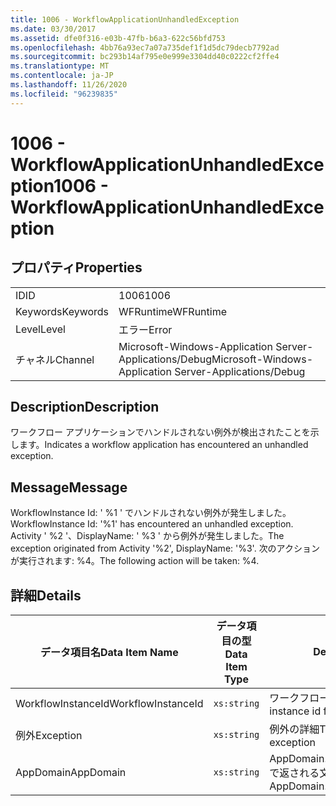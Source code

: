 ```yaml
---
title: 1006 - WorkflowApplicationUnhandledException
ms.date: 03/30/2017
ms.assetid: dfe0f316-e03b-47fb-b6a3-622c56bfd753
ms.openlocfilehash: 4bb76a93ec7a07a735def1f1d5dc79decb7792ad
ms.sourcegitcommit: bc293b14af795e0e999e3304dd40c0222cf2ffe4
ms.translationtype: MT
ms.contentlocale: ja-JP
ms.lasthandoff: 11/26/2020
ms.locfileid: "96239835"
---
```

# <a name="1006---workflowapplicationunhandledexception"></a><span data-ttu-id="c9244-102">1006 - WorkflowApplicationUnhandledException</span><span class="sxs-lookup"><span data-stu-id="c9244-102">1006 - WorkflowApplicationUnhandledException</span></span>

## <a name="properties"></a><span data-ttu-id="c9244-103">プロパティ</span><span class="sxs-lookup"><span data-stu-id="c9244-103">Properties</span></span>  
  
|||  
|-|-|  
|<span data-ttu-id="c9244-104">ID</span><span class="sxs-lookup"><span data-stu-id="c9244-104">ID</span></span>|<span data-ttu-id="c9244-105">1006</span><span class="sxs-lookup"><span data-stu-id="c9244-105">1006</span></span>|  
|<span data-ttu-id="c9244-106">Keywords</span><span class="sxs-lookup"><span data-stu-id="c9244-106">Keywords</span></span>|<span data-ttu-id="c9244-107">WFRuntime</span><span class="sxs-lookup"><span data-stu-id="c9244-107">WFRuntime</span></span>|  
|<span data-ttu-id="c9244-108">Level</span><span class="sxs-lookup"><span data-stu-id="c9244-108">Level</span></span>|<span data-ttu-id="c9244-109">エラー</span><span class="sxs-lookup"><span data-stu-id="c9244-109">Error</span></span>|  
|<span data-ttu-id="c9244-110">チャネル</span><span class="sxs-lookup"><span data-stu-id="c9244-110">Channel</span></span>|<span data-ttu-id="c9244-111">Microsoft-Windows-Application Server-Applications/Debug</span><span class="sxs-lookup"><span data-stu-id="c9244-111">Microsoft-Windows-Application Server-Applications/Debug</span></span>|  
  
## <a name="description"></a><span data-ttu-id="c9244-112">Description</span><span class="sxs-lookup"><span data-stu-id="c9244-112">Description</span></span>  

 <span data-ttu-id="c9244-113">ワークフロー アプリケーションでハンドルされない例外が検出されたことを示します。</span><span class="sxs-lookup"><span data-stu-id="c9244-113">Indicates a workflow application has encountered an unhandled exception.</span></span>  
  
## <a name="message"></a><span data-ttu-id="c9244-114">Message</span><span class="sxs-lookup"><span data-stu-id="c9244-114">Message</span></span>  

 <span data-ttu-id="c9244-115">WorkflowInstance Id: ' %1 ' でハンドルされない例外が発生しました。</span><span class="sxs-lookup"><span data-stu-id="c9244-115">WorkflowInstance Id: '%1' has encountered an unhandled exception.</span></span>  <span data-ttu-id="c9244-116">Activity ' %2 '、DisplayName: ' %3 ' から例外が発生しました。</span><span class="sxs-lookup"><span data-stu-id="c9244-116">The exception originated from Activity '%2', DisplayName: '%3'.</span></span>  <span data-ttu-id="c9244-117">次のアクションが実行されます: %4。</span><span class="sxs-lookup"><span data-stu-id="c9244-117">The following action will be taken: %4.</span></span>  
  
## <a name="details"></a><span data-ttu-id="c9244-118">詳細</span><span class="sxs-lookup"><span data-stu-id="c9244-118">Details</span></span>  
  
|<span data-ttu-id="c9244-119">データ項目名</span><span class="sxs-lookup"><span data-stu-id="c9244-119">Data Item Name</span></span>|<span data-ttu-id="c9244-120">データ項目の型</span><span class="sxs-lookup"><span data-stu-id="c9244-120">Data Item Type</span></span>|<span data-ttu-id="c9244-121">Description</span><span class="sxs-lookup"><span data-stu-id="c9244-121">Description</span></span>|  
|--------------------|--------------------|-----------------|  
|<span data-ttu-id="c9244-122">WorkflowInstanceId</span><span class="sxs-lookup"><span data-stu-id="c9244-122">WorkflowInstanceId</span></span>|`xs:string`|<span data-ttu-id="c9244-123">ワークフローのインスタンス ID</span><span class="sxs-lookup"><span data-stu-id="c9244-123">The instance id for the workflow</span></span>|  
|<span data-ttu-id="c9244-124">例外</span><span class="sxs-lookup"><span data-stu-id="c9244-124">Exception</span></span>|`xs:string`|<span data-ttu-id="c9244-125">例外の詳細</span><span class="sxs-lookup"><span data-stu-id="c9244-125">The exception details for the exception</span></span>|  
|<span data-ttu-id="c9244-126">AppDomain</span><span class="sxs-lookup"><span data-stu-id="c9244-126">AppDomain</span></span>|`xs:string`|<span data-ttu-id="c9244-127">AppDomain.CurrentDomain.FriendlyName で返される文字列。</span><span class="sxs-lookup"><span data-stu-id="c9244-127">The string returned by AppDomain.CurrentDomain.FriendlyName.</span></span>|
